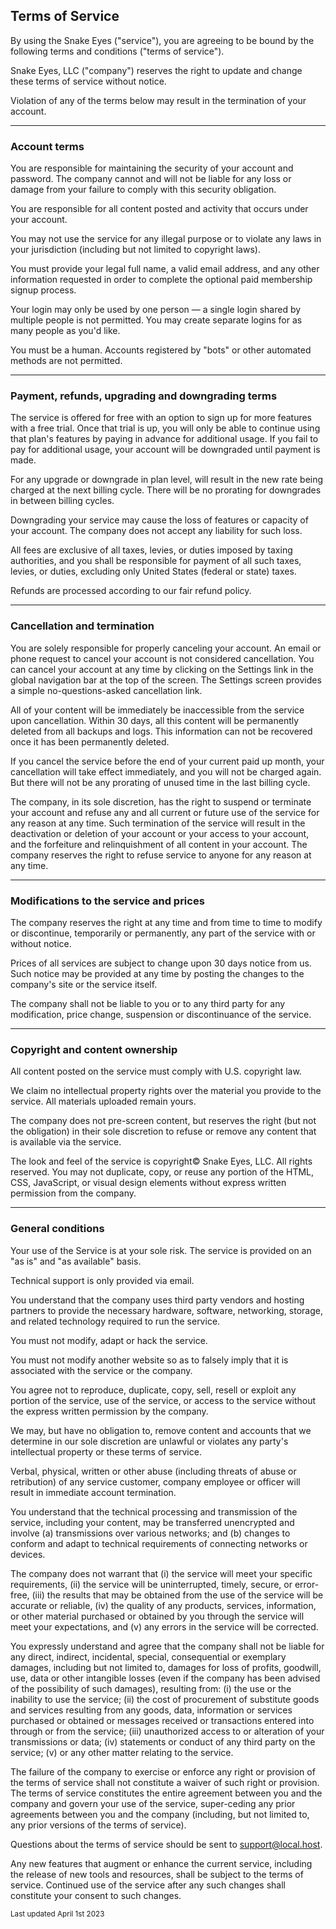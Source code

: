 <h2>Terms of Service</h2>

<p>
  By using the Snake Eyes ("service"), you are agreeing to be bound by the
  following terms and conditions ("terms of service").
</p>
<p>
  Snake Eyes, LLC ("company") reserves the right to update and change these
  terms of service without notice.
</p>
<p>
  Violation of any of the terms below may result in the termination of your
  account.
</p>

<hr/>

<h3>Account terms</h3>
<p>
  You are responsible for maintaining the security of your account and
  password. The company cannot and will not be liable for any loss or
  damage from your failure to comply with this security obligation.
</p>
<p>
  You are responsible for all content posted and activity that occurs under
  your account.
</p>
<p>
  You may not use the service for any illegal purpose or to violate any laws
  in your jurisdiction (including but not limited to copyright laws).
</p>
<p>
  You must provide your legal full name, a valid email address, and any other
  information requested in order to complete the optional paid membership
  signup process.
</p>
<p>
  Your login may only be used by one person &mdash; a single login shared
  by multiple people is not permitted. You may create separate logins for
  as many people as you'd like.
</p>
<p>
  You must be a human. Accounts registered by "bots" or other automated
  methods are not permitted.
</p>
      
<hr/>
  
<h3>Payment, refunds, upgrading and downgrading terms</h3>
<p>
  The service is offered for free with an option to sign up for more
  features with a free trial. Once that trial is up, you will only be able
  to continue using that plan's features by paying in advance for additional
  usage. If you fail to pay for additional usage, your account will be
  downgraded until payment is made.
</p>
<p>
  For any upgrade or downgrade in plan level, will result in the new rate
  being charged at the next billing cycle. There will be no prorating for
  downgrades in between billing cycles.
</p>
<p>
  Downgrading your service may cause the loss of features or capacity of
  your account. The company does not accept any liability for such loss.
</p>
<p>
  All fees are exclusive of all taxes, levies, or duties imposed by taxing
  authorities, and you shall be responsible for payment of all such taxes,
  levies, or duties, excluding only United States (federal or state) taxes.
</p>
<p>Refunds are processed according to our fair refund policy.</p>
  
<hr/>
  
<h3>Cancellation and termination</h3>
<p>
  You are solely responsible for properly canceling your account. An email
  or phone request to cancel your account is not considered cancellation.
  You can cancel your account at any time by clicking on the Settings
  link
  in the global navigation bar at the top of the screen. The Settings
  screen provides a simple no-questions-asked cancellation link.
</p>
<p>
  All of your content will be immediately be inaccessible from the service
  upon cancellation. Within 30 days, all this content will be permanently
  deleted from all backups and logs. This information can not be
  recovered
  once it has been permanently deleted.
</p>
<p>
  If you cancel the service before the end of your current paid up month,
  your cancellation will take effect immediately, and you will not be charged
  again. But there will not be any prorating of unused time in the last
  billing cycle.
</p>
<p>
  The company, in its sole discretion, has the right to suspend or
  terminate your account and refuse any and all current or future use of
  the service for any reason at any time. Such termination of the service
  will result in the deactivation or deletion of your account or your access
  to your account, and the forfeiture and relinquishment of all content in
  your account. The company reserves the right to refuse service to anyone
  for any reason at any time.
</p>
      
<hr/>
  
<h3>Modifications to the service and prices</h3>
<p>
  The company reserves the right at any time and from time to time to modify
  or discontinue, temporarily or permanently, any part of the service with
  or without notice.
</p>
<p>
  Prices of all services are subject to change upon 30 days notice from
  us. Such notice may be provided at any time by posting the changes to
  the company's site or the service itself.
</p>
<p>
  The company shall not be liable to you or to any third party for any
  modification, price change, suspension or discontinuance of the service.
</p>
    
<hr/>
  
<h3>Copyright and content ownership</h3>
<p>
  All content posted on the service must comply with U.S. copyright law.
</p>
<p>
  We claim no intellectual property rights over the material you provide
  to the service. All materials uploaded remain yours.
</p>
<p>
  The company does not pre-screen content, but reserves the right (but not
  the obligation) in their sole discretion to refuse or remove any content
  that is available via the service.
</p>
<p>
  The look and feel of the service is copyright&copy; Snake Eyes, LLC.
  All rights reserved. You may not duplicate, copy, or reuse any portion
  of the HTML, CSS, JavaScript, or visual design elements without express
  written permission from the company.
</p>
    
<hr/>
  
<h3>General conditions</h3>
<p>
  Your use of the Service is at your sole risk. The service is provided on
  an "as is" and "as available" basis.
</p>
<p>Technical support is only provided via email.</p>
<p>
  You understand that the company uses third party vendors and hosting
  partners to provide the necessary hardware, software, networking,
  storage, and related technology required to run the service.
</p>
<p>You must not modify, adapt or hack the service.</p>
<p>
  You must not modify another website so as to falsely imply that it is
  associated with the service or the company.
</p>
<p>
  You agree not to reproduce, duplicate, copy, sell, resell or exploit any
  portion of the service, use of the service, or access to the service
  without the express written permission by the company.
</p>
<p>
  We may, but have no obligation to, remove content and accounts that we
  determine in our sole discretion are unlawful or violates any party's
  intellectual property or these terms of service.
</p>
<p>
  Verbal, physical, written or other abuse (including threats of abuse or
  retribution) of any service customer, company employee or officer will
  result in immediate account termination.
</p>
<p>
  You understand that the technical processing and transmission of the
  service, including your content, may be transferred unencrypted and
  involve (a) transmissions over various networks; and (b) changes to conform
  and adapt to technical requirements of connecting networks or devices.
</p>
<p>
  The company does not warrant that (i) the service will meet your
  specific requirements, (ii) the service will be uninterrupted, timely,
  secure, or error-free, (iii) the results that may be obtained from the
  use of the service will be accurate or reliable, (iv) the quality of any
  products, services, information, or other material purchased or obtained
  by you through the service will meet your expectations, and (v) any
  errors in the service will be corrected.
</p>
<p>
  You expressly understand and agree that the company shall not be liable
  for any direct, indirect, incidental, special, consequential or exemplary
  damages, including but not limited to, damages for loss of profits,
  goodwill, use, data or other intangible losses (even if the company has
  been advised of the possibility of such damages), resulting from: (i) the
  use or the inability to use the service; (ii) the cost of procurement
  of substitute goods and services resulting from any goods, data, information
  or services purchased or obtained or messages received or transactions
  entered into through or from the service; (iii) unauthorized access to
  or alteration of your transmissions or data; (iv) statements or conduct of
  any third party on the service; (v) or any other matter relating to the
  service.
</p>
<p>
  The failure of the company to exercise or enforce any right or provision
  of the terms of service shall not constitute a waiver of such right or
  provision. The terms of service constitutes the entire agreement
  between you and the company and govern your use of the service, super-ceding
  any prior agreements between you and the company (including, but not
  limited to, any prior versions of the terms of service).
</p>
<p>
  Questions about the terms of service should be sent to
  <a href="mailto:support@local.host">support@local.host</a>.
</p>
<p>
  Any new features that augment or enhance the current service, including
  the release of new tools and resources, shall be subject to the terms
  of service. Continued use of the service after any such changes shall
  constitute your consent to such changes.
</p>

<small class="text-muted">Last updated April 1st 2023</small>

